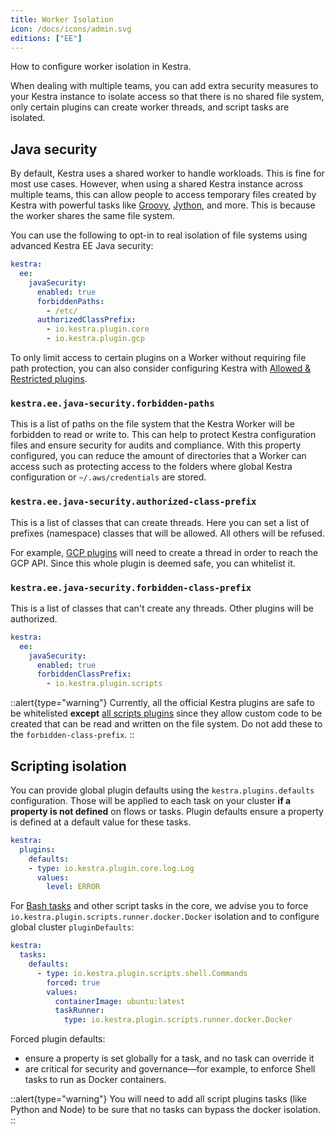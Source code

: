 ```yaml
---
title: Worker Isolation
icon: /docs/icons/admin.svg
editions: ["EE"]
---
```


How to configure worker isolation in Kestra.

When dealing with multiple teams, you can add extra security measures to your Kestra instance to isolate access so that there is no shared file system, only certain plugins can create worker threads, and script tasks are isolated.

## Java security

By default, Kestra uses a shared worker to handle workloads. This is fine for most use cases. However, when using a shared Kestra instance across multiple teams, this can allow people to access temporary files created by Kestra with powerful tasks like [Groovy](/plugins/plugin-script-groovy/io.kestra.plugin.scripts.groovy.eval), [Jython](/plugins/plugin-script-jython/io.kestra.plugin.scripts.jython.eval), and more. This is because the worker shares the same file system.

You can use the following to opt-in to real isolation of file systems using advanced Kestra EE Java security:

```yaml
kestra:
  ee:
    javaSecurity:
      enabled: true
      forbiddenPaths:
        - /etc/
      authorizedClassPrefix:
        - io.kestra.plugin.core
        - io.kestra.plugin.gcp
```
To only limit access to certain plugins on a Worker without requiring file path protection, you can also consider configuring Kestra with [Allowed & Restricted plugins](allowed-plugins.md).

### `kestra.ee.java-security.forbidden-paths`

This is a list of paths on the file system that the Kestra Worker will be forbidden to read or write to. This can help to protect Kestra configuration files and ensure security for audits and compliance. With this property configured, you can reduce the amount of directories that a Worker can access such as protecting access to the folders where global Kestra configuration or `~/.aws/credentials` are stored.

### `kestra.ee.java-security.authorized-class-prefix`

This is a list of classes that can create threads. Here you can set a list of prefixes (namespace) classes that will be allowed. All others will be refused.

For example, [GCP plugins](/plugins/plugin-gcp) will need to create a thread in order to reach the GCP API. Since this whole plugin is deemed safe, you can whitelist it.

### `kestra.ee.java-security.forbidden-class-prefix`

This is a list of classes that can't create any threads. Other plugins will be authorized.

```yaml
kestra:
  ee:
    javaSecurity:
      enabled: true
      forbiddenClassPrefix:
        - io.kestra.plugin.scripts
```

::alert{type="warning"}
Currently, all the official Kestra plugins are safe to be whitelisted **except** [all scripts plugins](/plugins/plugin-script-groovy) since they allow custom code to be created that can be read and written on the file system. Do not add these to the `forbidden-class-prefix`.
::

## Scripting isolation

You can provide global plugin defaults using the `kestra.plugins.defaults` configuration. Those will be applied to each task on your cluster **if a property is not defined** on flows or tasks. Plugin defaults ensure a property is defined at a default value for these tasks.

```yaml
kestra:
  plugins:
    defaults:
    - type: io.kestra.plugin.core.log.Log
      values:
        level: ERROR
```

For [Bash tasks](/plugins/core/tasks/scripts/io.kestra.core.tasks.scripts.bash) and other script tasks in the core, we advise you to force `io.kestra.plugin.scripts.runner.docker.Docker` isolation and to configure global cluster `pluginDefaults`:

```yaml
kestra:
  tasks:
    defaults:
      - type: io.kestra.plugin.scripts.shell.Commands
        forced: true
        values:
          containerImage: ubuntu:latest
          taskRunner:
            type: io.kestra.plugin.scripts.runner.docker.Docker
```

Forced plugin defaults:
- ensure a property is set globally for a task, and no task can override it
- are critical for security and governance—for example, to enforce Shell tasks to run as Docker containers.

::alert{type="warning"}
You will need to add all script plugins tasks (like Python and Node) to be sure that no tasks can bypass the docker isolation.
::
